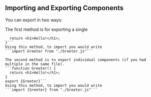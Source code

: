 ## Importing and Exporting Components

You can export in two ways:

The first method is for exporting a single 
```export default function Greeter() {
  return <h1>Hello!</h1>;
}```
Using this method, to import you would write
```import Greeter from "./Greeter.js"```

The second method is to export individual components (if you had multiple in the same file).
```function Greeter() {
  return <h1>Hello!</h1>;
}
export {Greeter}```
Using this method, to import you would write
```import {Greeter} from "./Greeter.js"```

